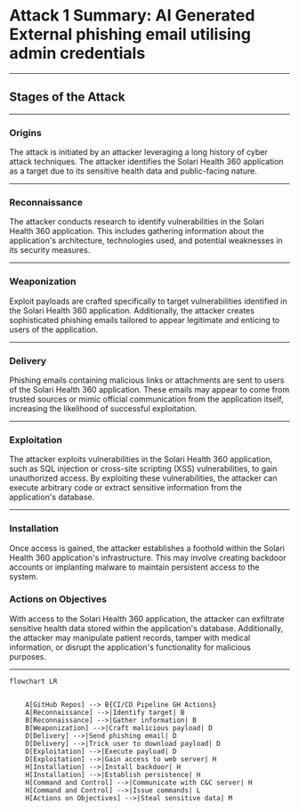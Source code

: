 # Attack 1 Summary: AI Generated External phishing email utilising admin credentials

* * * * *


## Stages of the Attack

* * * * *

### Origins
The attack is initiated by an attacker leveraging a long history of cyber attack techniques. The attacker identifies the Solari Health 360 application as a target due to its sensitive health data and public-facing nature.

* * * * *

### Reconnaissance
The attacker conducts research to identify vulnerabilities in the Solari Health 360 application. This includes gathering information about the application's architecture, technologies used, and potential weaknesses in its security measures.

* * * * *

### Weaponization
Exploit payloads are crafted specifically to target vulnerabilities identified in the Solari Health 360 application. Additionally, the attacker creates sophisticated phishing emails tailored to appear legitimate and enticing to users of the application.

* * * * *

### Delivery
Phishing emails containing malicious links or attachments are sent to users of the Solari Health 360 application. These emails may appear to come from trusted sources or mimic official communication from the application itself, increasing the likelihood of successful exploitation.

* * * * *

### Exploitation
The attacker exploits vulnerabilities in the Solari Health 360 application, such as SQL injection or cross-site scripting (XSS) vulnerabilities, to gain unauthorized access. By exploiting these vulnerabilities, the attacker can execute arbitrary code or extract sensitive information from the application's database.

* * * * *

### Installation
Once access is gained, the attacker establishes a foothold within the Solari Health 360 application's infrastructure. This may involve creating backdoor accounts or implanting malware to maintain persistent access to the system.

### Actions on Objectives
With access to the Solari Health 360 application, the attacker can exfiltrate sensitive health data stored within the application's database. Additionally, the attacker may manipulate patient records, tamper with medical information, or disrupt the application's functionality for malicious purposes.


* * * * *


```mermaid
flowchart LR


    A[GitHub Repos] --> B{CI/CD Pipeline GH Actions}
    A[Reconnaissance] -->|Identify target| B
    B[Reconnaissance] -->|Gather information| B
    B[Weaponization] -->|Craft malicious payload| D
    D[Delivery] -->|Send phishing email| D
    D[Delivery] -->|Trick user to download payload| D
    D[Exploitation] -->|Execute payload| D
    D[Exploitation] -->|Gain access to web server| H
    H[Installation] -->|Install backdoor| H
    H[Installation] -->|Establish persistence| H
    H[Command and Control] -->|Communicate with C&C server| H
    H[Command and Control] -->|Issue commands| L
    H[Actions on Objectives] -->|Steal sensitive data| M

